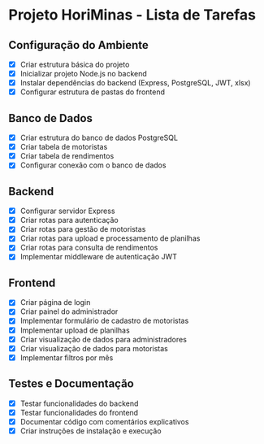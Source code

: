 # Projeto HoriMinas - Lista de Tarefas

## Configuração do Ambiente
- [x] Criar estrutura básica do projeto
- [x] Inicializar projeto Node.js no backend
- [x] Instalar dependências do backend (Express, PostgreSQL, JWT, xlsx)
- [x] Configurar estrutura de pastas do frontend

## Banco de Dados
- [x] Criar estrutura do banco de dados PostgreSQL
- [x] Criar tabela de motoristas
- [x] Criar tabela de rendimentos
- [x] Configurar conexão com o banco de dados

## Backend
- [x] Configurar servidor Express
- [x] Criar rotas para autenticação
- [x] Criar rotas para gestão de motoristas
- [x] Criar rotas para upload e processamento de planilhas
- [x] Criar rotas para consulta de rendimentos
- [x] Implementar middleware de autenticação JWT

## Frontend
- [x] Criar página de login
- [x] Criar painel do administrador
- [x] Implementar formulário de cadastro de motoristas
- [x] Implementar upload de planilhas
- [x] Criar visualização de dados para administradores
- [x] Criar visualização de dados para motoristas
- [x] Implementar filtros por mês

## Testes e Documentação
- [x] Testar funcionalidades do backend
- [x] Testar funcionalidades do frontend
- [x] Documentar código com comentários explicativos
- [x] Criar instruções de instalação e execução
